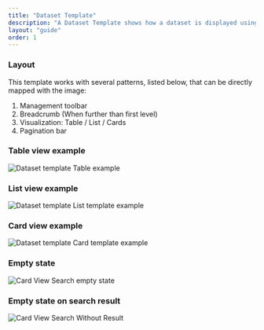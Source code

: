 ```yaml
---
title: "Dataset Template"
description: "A Dataset Template shows how a dataset is displayed using Lexicon patterns."
layout: "guide"
order: 1
---
```

### Layout
This template works with several patterns, listed below, that can be directly mapped with the image:

1. Management toolbar
2. Breadcrumb (When further than first level)
3. Visualization: Table / List / Cards
4. Pagination bar

### Table view example

![Dataset template Table example](/lexicon/images/DTTableView.jpg)

### List view example

![Dataset template List template example](/lexicon/images/DTListView.jpg)

### Card view example

![Dataset template Card template example](/lexicon/images/DTCardView.jpg)

### Empty state

![Card View Search empty state](/lexicon/images/DTEmptyView.jpg)

### Empty state on search result

![Card View Search Without Result](/lexicon/images/DTEmptySearch.jpg)

